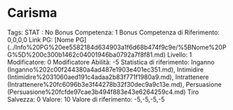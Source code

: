 # Carisma

Tags: STAT
: No
Bonus Competenza: 1
Bonus Competenza di Riferimento: 0,0,0,0
Link PG: [Nome PG] (../Info%20PG%20ee5582184d634903a1f6d68b474f9c9e/%5BNome%20PG%5D%200c300b1462c04001946ba0792a7f8f81.md)
Livello: 1
Modificatore: 0
Modificatore  Abilità: -5
Statistica di riferimento: Inganno (Inganno%202c00f244380a4ad487e1903e401ec351.md), Intimidire (Intimidire%2031060aed191c4adaa2b83f771f1980a9.md), Intrattenere (Intrattenere%20fc6096b3e3f44278b32f30dec9a9c13e.md), Persuasione (Persuasione%20fcfde97cae3b494f883e43e6264259c4.md)
Tiro Salvezza: 0
Valore: 10
Valore di riferimento: -5,-5,-5,-5